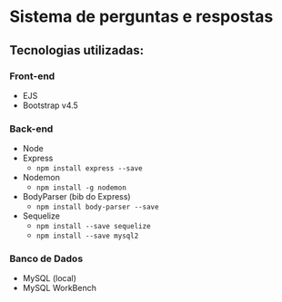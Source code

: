 # Sistema de perguntas e respostas

## Tecnologias utilizadas:

### Front-end
- EJS
- Bootstrap v4.5

### Back-end
- Node
- Express
  - ```npm install express --save```
- Nodemon
  - ```npm install -g nodemon```
- BodyParser (bib do Express)
  - ```npm install body-parser --save```
- Sequelize
  - ```npm install --save sequelize```
  - ```npm install --save mysql2```

### Banco de Dados
- MySQL (local)
- MySQL WorkBench